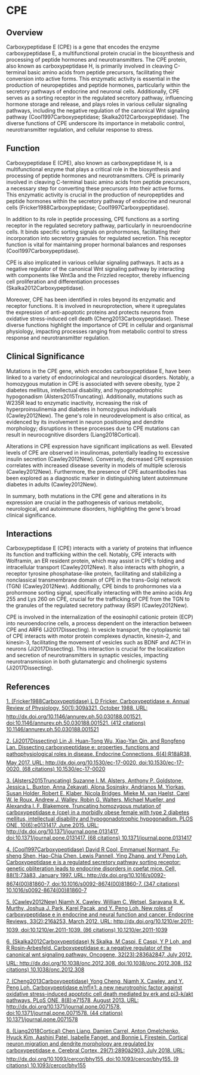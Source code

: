 # CPE

## Overview
Carboxypeptidase E (CPE) is a gene that encodes the enzyme carboxypeptidase E, a multifunctional protein crucial in the biosynthesis and processing of peptide hormones and neurotransmitters. The CPE protein, also known as carboxypeptidase H, is primarily involved in cleaving C-terminal basic amino acids from peptide precursors, facilitating their conversion into active forms. This enzymatic activity is essential in the production of neuropeptides and peptide hormones, particularly within the secretory pathways of endocrine and neuronal cells. Additionally, CPE serves as a sorting receptor in the regulated secretory pathway, influencing hormone storage and release, and plays roles in various cellular signaling pathways, including the negative regulation of the canonical Wnt signaling pathway (Cool1997Carboxypeptidase; Skalka2012Carboxypeptidase). The diverse functions of CPE underscore its importance in metabolic control, neurotransmitter regulation, and cellular response to stress.

## Function
Carboxypeptidase E (CPE), also known as carboxypeptidase H, is a multifunctional enzyme that plays a critical role in the biosynthesis and processing of peptide hormones and neurotransmitters. CPE is primarily involved in cleaving C-terminal basic amino acids from peptide precursors, a necessary step for converting these precursors into their active forms. This enzymatic activity is crucial in the production of neuropeptides and peptide hormones within the secretory pathway of endocrine and neuronal cells (Fricker1988Carboxypeptidase; Cool1997Carboxypeptidase).

In addition to its role in peptide processing, CPE functions as a sorting receptor in the regulated secretory pathway, particularly in neuroendocrine cells. It binds specific sorting signals on prohormones, facilitating their incorporation into secretory granules for regulated secretion. This receptor function is vital for maintaining proper hormonal balances and responses (Cool1997Carboxypeptidase).

CPE is also implicated in various cellular signaling pathways. It acts as a negative regulator of the canonical Wnt signaling pathway by interacting with components like Wnt3a and the Frizzled receptor, thereby influencing cell proliferation and differentiation processes (Skalka2012Carboxypeptidase).

Moreover, CPE has been identified in roles beyond its enzymatic and receptor functions. It is involved in neuroprotection, where it upregulates the expression of anti-apoptotic proteins and protects neurons from oxidative stress-induced cell death (Cheng2013Carboxypeptidase). These diverse functions highlight the importance of CPE in cellular and organismal physiology, impacting processes ranging from metabolic control to stress response and neurotransmitter regulation.

## Clinical Significance
Mutations in the CPE gene, which encodes carboxypeptidase E, have been linked to a variety of endocrinological and neurological disorders. Notably, a homozygous mutation in CPE is associated with severe obesity, type 2 diabetes mellitus, intellectual disability, and hypogonadotrophic hypogonadism (Alsters2015Truncating). Additionally, mutations such as W235R lead to enzymatic inactivity, increasing the risk of hyperproinsulinemia and diabetes in homozygous individuals (Cawley2012New). The gene's role in neurodevelopment is also critical, as evidenced by its involvement in neuron positioning and dendrite morphology; disruptions in these processes due to CPE mutations can result in neurocognitive disorders (Liang2018Cortical).

Alterations in CPE expression have significant implications as well. Elevated levels of CPE are observed in insulinomas, potentially leading to excessive insulin secretion (Cawley2012New). Conversely, decreased CPE expression correlates with increased disease severity in models of multiple sclerosis (Cawley2012New). Furthermore, the presence of CPE autoantibodies has been explored as a diagnostic marker in distinguishing latent autoimmune diabetes in adults (Cawley2012New).

In summary, both mutations in the CPE gene and alterations in its expression are crucial in the pathogenesis of various metabolic, neurological, and autoimmune disorders, highlighting the gene's broad clinical significance.

## Interactions
Carboxypeptidase E (CPE) interacts with a variety of proteins that influence its function and trafficking within the cell. Notably, CPE interacts with Wolframin, an ER resident protein, which may assist in CPE's folding and intracellular transport (Cawley2012New). It also interacts with phogrin, a receptor tyrosine phosphatase-like protein, facilitating and stabilizing a nonclassical transmembrane domain of CPE in the trans-Golgi network (TGN) (Cawley2012New). Additionally, CPE binds to prohormones via a prohormone sorting signal, specifically interacting with the amino acids Arg 255 and Lys 260 on CPE, crucial for the trafficking of CPE from the TGN to the granules of the regulated secretory pathway (RSP) (Cawley2012New). 

CPE is involved in the internalization of the eosinophil cationic protein (ECP) into neuroendocrine cells, a process dependent on the interaction between CPE and ARF6 (Ji2017Dissecting). In vesicle transport, the cytoplasmic tail of CPE interacts with motor protein complexes dynactin, kinesin-2, and kinesin-3, facilitating the movement of vesicles such as BDNF and ACTH in neurons (Ji2017Dissecting). This interaction is crucial for the localization and secretion of neurotransmitters in synaptic vesicles, impacting neurotransmission in both glutamatergic and cholinergic systems (Ji2017Dissecting).


## References


[1. (Fricker1988Carboxypeptidase) L D Fricker. Carboxypeptidase e. Annual Review of Physiology, 50(1):309â321, October 1988. URL: http://dx.doi.org/10.1146/annurev.ph.50.030188.001521, doi:10.1146/annurev.ph.50.030188.001521. (412 citations) 10.1146/annurev.ph.50.030188.001521](https://doi.org/10.1146/annurev.ph.50.030188.001521)

[2. (Ji2017Dissecting) Lin Ji, Huan-Tong Wu, Xiao-Yan Qin, and Rongfeng Lan. Dissecting carboxypeptidase e: properties, functions and pathophysiological roles in disease. Endocrine Connections, 6(4):R18âR38, May 2017. URL: http://dx.doi.org/10.1530/ec-17-0020, doi:10.1530/ec-17-0020. (68 citations) 10.1530/ec-17-0020](https://doi.org/10.1530/ec-17-0020)

[3. (Alsters2015Truncating) Suzanne I. M. Alsters, Anthony P. Goldstone, Jessica L. Buxton, Anna Zekavati, Alona Sosinsky, Andrianos M. Yiorkas, Susan Holder, Robert E. Klaber, Nicola Bridges, Mieke M. van Haelst, Carel W. le Roux, Andrew J. Walley, Robin G. Walters, Michael Mueller, and Alexandra I. F. Blakemore. Truncating homozygous mutation of carboxypeptidase e (cpe) in a morbidly obese female with type 2 diabetes mellitus, intellectual disability and hypogonadotrophic hypogonadism. PLOS ONE, 10(6):e0131417, June 2015. URL: http://dx.doi.org/10.1371/journal.pone.0131417, doi:10.1371/journal.pone.0131417. (68 citations) 10.1371/journal.pone.0131417](https://doi.org/10.1371/journal.pone.0131417)

[4. (Cool1997Carboxypeptidase) David R Cool, Emmanuel Normant, Fu-sheng Shen, Hao-Chia Chen, Lewis Pannell, Ying Zhang, and Y.Peng Loh. Carboxypeptidase e is a regulated secretory pathway sorting receptor: genetic obliteration leads to endocrine disorders in cpefat mice. Cell, 88(1):73â83, January 1997. URL: http://dx.doi.org/10.1016/s0092-8674(00)81860-7, doi:10.1016/s0092-8674(00)81860-7. (347 citations) 10.1016/s0092-8674(00)81860-7](https://doi.org/10.1016/s0092-8674(00)81860-7)

[5. (Cawley2012New) Niamh X. Cawley, William C. Wetsel, Saravana R. K. Murthy, Joshua J. Park, Karel Pacak, and Y. Peng Loh. New roles of carboxypeptidase e in endocrine and neural function and cancer. Endocrine Reviews, 33(2):216â253, March 2012. URL: http://dx.doi.org/10.1210/er.2011-1039, doi:10.1210/er.2011-1039. (86 citations) 10.1210/er.2011-1039](https://doi.org/10.1210/er.2011-1039)

[6. (Skalka2012Carboxypeptidase) N Skalka, M Caspi, E Caspi, Y P Loh, and R Rosin-Arbesfeld. Carboxypeptidase e: a negative regulator of the canonical wnt signaling pathway. Oncogene, 32(23):2836â2847, July 2012. URL: http://dx.doi.org/10.1038/onc.2012.308, doi:10.1038/onc.2012.308. (52 citations) 10.1038/onc.2012.308](https://doi.org/10.1038/onc.2012.308)

[7. (Cheng2013Carboxypeptidase) Yong Cheng, Niamh X. Cawley, and Y. Peng Loh. Carboxypeptidase e/nfÎ±1: a new neurotrophic factor against oxidative stress-induced apoptotic cell death mediated by erk and pi3-k/akt pathways. PLoS ONE, 8(8):e71578, August 2013. URL: http://dx.doi.org/10.1371/journal.pone.0071578, doi:10.1371/journal.pone.0071578. (44 citations) 10.1371/journal.pone.0071578](https://doi.org/10.1371/journal.pone.0071578)

[8. (Liang2018Cortical) Chen Liang, Damien Carrel, Anton Omelchenko, Hyuck Kim, Aashini Patel, Isabelle Fanget, and Bonnie L Firestein. Cortical neuron migration and dendrite morphology are regulated by carboxypeptidase e. Cerebral Cortex, 29(7):2890â2903, July 2018. URL: http://dx.doi.org/10.1093/cercor/bhy155, doi:10.1093/cercor/bhy155. (9 citations) 10.1093/cercor/bhy155](https://doi.org/10.1093/cercor/bhy155)